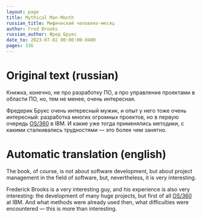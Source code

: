 ```yaml
---
layout: page
title: Mythical Man-Month
russian_title: Мифический человеко-месяц
author: Fred Brooks
russian_author: Фред Брукс
date_to: 2023-07-02 00:00:00-0400
pages: 336
---
```


# Original text (russian)

Книжка, конечно, не про разработку ПО, а про управление проектами в области ПО, но, тем не менее, очень интересная.

Фредерик Брукс очень интересный мужик, и опыт у него тоже очень интересный: разработка многих огромных проектов, но в первую очередь [OS/360](https://ru.wikipedia.org/wiki/OS/360) в IBM. И какие уже тогда применялись методики, с какими сталкивались трудностями — это более чем занятно.

# Automatic translation (english)

The book, of course, is not about software development, but about project management in the field of software, but, nevertheless, it is very interesting.

Frederick Brooks is a very interesting guy, and his experience is also very interesting: the development of many huge projects, but first of all [OS/360](https://ru.wikipedia.org/wiki/OS/360) at IBM. And what methods were already used then, what difficulties were encountered — this is more than interesting.